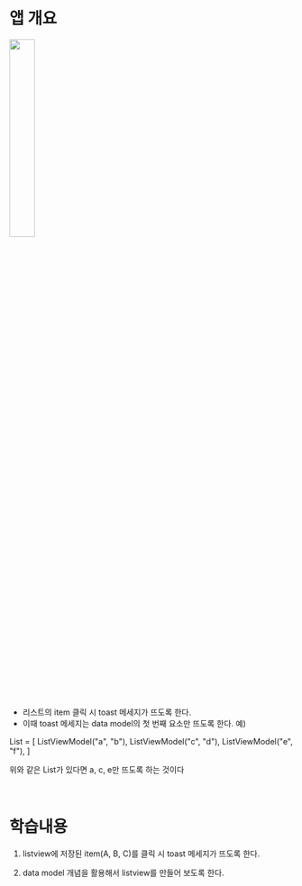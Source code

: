 # 앱 개요

<img width="30%" src="https://user-images.githubusercontent.com/104492622/227769553-2d9fd183-ada0-4c35-81d8-60760630ca44.gif"/>

- 리스트의 item 클릭 시 toast 메세지가 뜨도록 한다.
- 이때 toast 메세지는 data model의 첫 번째 요소만 뜨도록 한다.
예)         

List = [
     ListViewModel("a", "b"),
     ListViewModel("c", "d"),
     ListViewModel("e", "f"),
       ]

위와 같은 List가 있다면
a, c, e만 뜨도록 하는 것이다

</br>

# 학습내용

1. listview에 저장된 item(A, B, C)를 클릭 시
toast 메세지가 뜨도록 한다.

2. data model 개념을 활용해서
listview를 만들어 보도록 한다.
